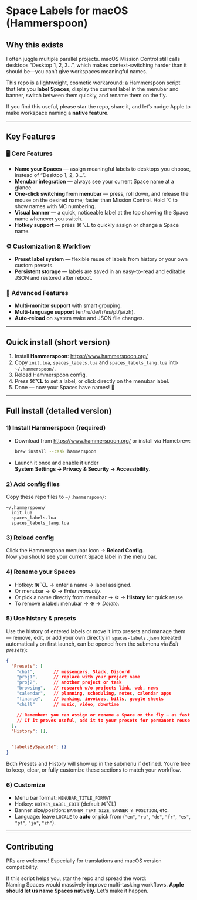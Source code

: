 # Space Labels for macOS (Hammerspoon)

## Why this exists
I often juggle multiple parallel projects. macOS Mission Control still calls desktops “Desktop 1, 2, 3…”, which makes context-switching harder than it should be—you can’t give workspaces meaningful names.

This repo is a lightweight, cosmetic workaround: a Hammerspoon script that lets you **label Spaces**, display the current label in the menubar and banner, switch between them quickly, and rename them on the fly.

If you find this useful, please star the repo, share it, and let’s nudge Apple to make workspace naming a **native feature**.

---

## Key Features

### 🖥 Core Features
- **Name your Spaces** — assign meaningful labels to desktops you choose, instead of “Desktop 1, 2, 3…”.  
- **Menubar integration** — always see your current Space name at a glance.  
- **One-click switching from menubar** — press, roll down, and release the mouse on the desired name; faster than Mission Control. Hold ⌥ to show names with MC numbering.
- **Visual banner** — a quick, noticeable label at the top showing the Space name whenever you switch.
- **Hotkey support** — press ⌘⌥L to quickly assign or change a Space name.  

### ⚙️ Customization & Workflow
- **Preset label system** — flexible reuse of labels from history or your own custom presets. 
- **Persistent storage** — labels are saved in an easy-to-read and editable JSON and restored after reboot. 

### 🚀 Advanced Features
- **Multi-monitor support** with smart grouping.  
- **Multi-language support** (en/ru/de/fr/es/pt/ja/zh).  
- **Auto-reload** on system wake and JSON file changes.

---

## Quick install (short version)

1. Install **Hammerspoon**: <https://www.hammerspoon.org/>  
2. Copy `init.lua`, `spaces_labels.lua` and `spaces_labels_lang.lua` into `~/.hammerspoon/`.  
3. Reload Hammerspoon config.  
4. Press **⌘⌥L** to set a label, or click directly on the menubar label.
5. Done — now your Spaces have names! 🎉

---

## Full install (detailed version)

### 1) Install **Hammerspoon** (required)
- Download from <https://www.hammerspoon.org/> or install via Homebrew:
  ```bash
  brew install --cask hammerspoon
  ```
- Launch it once and enable it under  
  **System Settings → Privacy & Security → Accessibility**.

### 2) Add config files
Copy these repo files to `~/.hammerspoon/`:
```
~/.hammerspoon/
  init.lua
  spaces_labels.lua
  spaces_labels_lang.lua
```

### 3) Reload config
Click the Hammerspoon menubar icon → **Reload Config**.  
Now you should see your current Space label in the menu bar.

### 4) Rename your Spaces
- Hotkey: **⌘⌥L** → enter a name → label assigned.  
- Or menubar → ⚙ → *Enter manually*.
- Or pick a name directly from menubar → ⚙ → **History** for quick reuse.    
- To remove a label: menubar → ⚙ → *Delete*.

### 5) Use history & presets
Use the history of entered labels or move it into presets and manage them — remove, edit, or add your own directly in `spaces-labels.json` (created automatically on first launch, can be opened from the submenu via *Edit presets*):

```json
{
  "Presets": [
    "chat",       // messengers, Slack, Discord
    "proj1",      // replace with your project name
    "proj2",      // another project or task
    "browsing",   // research w/o projects link, web, news
    "calendar",   // planning, scheduling, notes, calendar apps
    "finance",    // banking, invoices, bills, google sheets
    "chill"       // music, video, downtime

    // Remember: you can assign or rename a Space on the fly — as fast as your thoughts — with ⌘⌥L.  
    // If it proves useful, add it to your presets for permanent reuse.
  ],
  "History": [],


  "labelsBySpaceId": {}
}
```
Both Presets and History will show up in the submenu if defined.
You’re free to keep, clear, or fully customize these sections to match your workflow.

### 6) Customize
- Menu bar format: `MENUBAR_TITLE_FORMAT`  
- Hotkey: `HOTKEY_LABEL_EDIT` (default ⌘⌥L)  
- Banner size/position: `BANNER_TEXT_SIZE`, `BANNER_Y_POSITION`, etc.  
- Language: leave `LOCALE` to **auto** or pick from (`"en"`, `"ru"`, `"de"`, `"fr"`, `"es"`, `"pt"`, `"ja"`, `"zh"`).



---

## Contributing
PRs are welcome! Especially for translations and macOS version compatibility.  

If this script helps you, star the repo and spread the word:  
Naming Spaces would massively improve multi-tasking workflows. **Apple should let us name Spaces natively.** Let’s make it happen.

